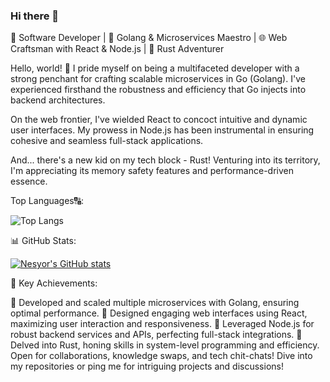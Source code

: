 ### Hi there 👋
💼 Software Developer | 🚀 Golang & Microservices Maestro | 🌐 Web Craftsman with React & Node.js | 🦀 Rust Adventurer

Hello, world! 👋 I pride myself on being a multifaceted developer with a strong penchant for crafting scalable microservices in Go (Golang). I've experienced firsthand the robustness and efficiency that Go injects into backend architectures.

On the web frontier, I've wielded React to concoct intuitive and dynamic user interfaces. My prowess in Node.js has been instrumental in ensuring cohesive and seamless full-stack applications.

And... there's a new kid on my tech block - Rust! Venturing into its territory, I'm appreciating its memory safety features and performance-driven essence.

Top Languages🔠:

![Top Langs](https://github-readme-stats.vercel.app/api/top-langs/?username=nesyor&hide_progress=true)


📊 GitHub Stats:

[![Nesyor's GitHub stats](https://github-readme-stats.vercel.app/api?username=nesyor)](https://github.com/anuraghazra/github-readme-stats)

🔑 Key Achievements:

🎯 Developed and scaled multiple microservices with Golang, ensuring optimal performance.
🎨 Designed engaging web interfaces using React, maximizing user interaction and responsiveness.
🌉 Leveraged Node.js for robust backend services and APIs, perfecting full-stack integrations.
🔧 Delved into Rust, honing skills in system-level programming and efficiency.
Open for collaborations, knowledge swaps, and tech chit-chats! Dive into my repositories or ping me for intriguing projects and discussions!

<!--
**NESYOR/nesyor** is a ✨ _special_ ✨ repository because its `README.md` (this file) appears on your GitHub profile.

Here are some ideas to get you started:

- 🔭 I’m currently working on ...
- 🌱 I’m currently learning ...
- 👯 I’m looking to collaborate on ...
- 🤔 I’m looking for help with ...
- 💬 Ask me about ...
- 📫 How to reach me: ...
- 😄 Pronouns: ...
- ⚡ Fun fact: ...
-->
